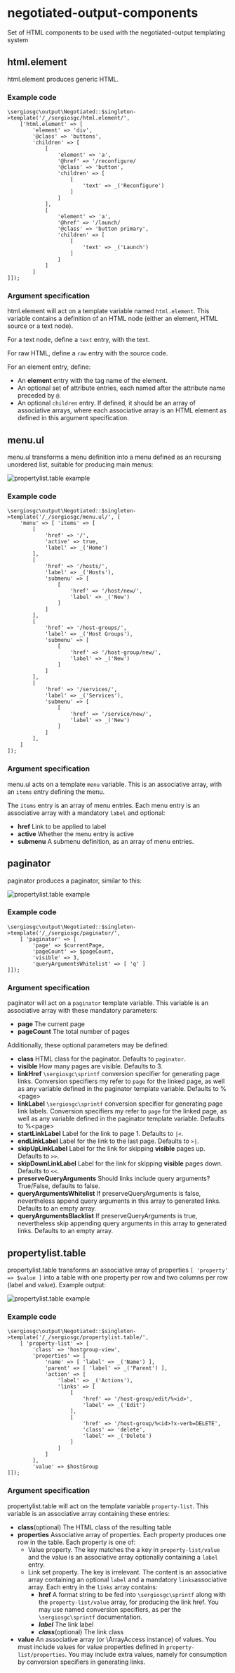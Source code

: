 # negotiated-output-components
Set of HTML components to be used with the negotiated-output templating system

## html.element

html.element produces generic HTML.

### Example code

    \sergiosgc\output\Negotiated::$singleton->template('/_/sergiosgc/html.element/', 
        ['html.element' => [
            'element' => 'div',
            '@class' => 'buttons',
            'children' => [ 
                [
                    'element' => 'a',
                    '@href' => '/reconfigure/
                    '@class' => 'button',
                    'children' => [
                        [
                            'text' => _('Reconfigure')
                        ]
                    ]
                ],
                [
                    'element' => 'a',
                    '@href' => '/launch/
                    '@class' => 'button primary',
                    'children' => [
                        [
                            'text' => _('Launch')
                        ]
                    ]
                ]
            ]
    ]]);
    
### Argument specification

html.element will act on a template variable named `html.element`. This variable contains a definition of an HTML node (either an element, HTML source or a text node).

For a text node, define a `text` entry, with the text.

For raw HTML, define a `raw` entry with the source code.

For an element entry, define:
* An **element** entry with the tag name of the element.
* An optional set of attribute entries, each named after the attribute name preceded by `@`.
* An optional `children` entry. If defined, it should be an array of associative arrays, where each associative array is an HTML element as defined in this argument specification.

## menu.ul

menu.ul transforms a menu definition into a menu defined as an recursing unordered list, suitable for producing main menus:

![propertylist.table example](docs/img/menu.ul.png)

### Example code

    \sergiosgc\output\Negotiated::$singleton->template('/_/sergiosgc/menu.ul/', [
        'menu' => [ 'items' => [
            [
                'href' => '/',
                'active' => true,
                'label' => _('Home')
            ],
            [
                'href' => '/hosts/',
                'label' => _('Hosts'),
                'submenu' => [
                    [
                        'href' => '/host/new/',
                        'label' => _('New')
                    ]
                ]
            ],
            [
                'href' => '/host-groups/',
                'label' => _('Host Groups'),
                'submenu' => [
                    [
                        'href' => '/host-group/new/',
                        'label' => _('New')
                    ]
                ]
            ],
            [
                'href' => '/services/',
                'label' => _('Services'),
                'submenu' => [
                    [
                        'href' => '/service/new/',
                        'label' => _('New')
                    ]
                ]
            ],
        ]
    ]);

### Argument specification

menu.ul acts on a template `menu` variable. This is an associative array, with an `items` entry defining the menu.

The `items` entry is an array of menu entries. Each menu entry is an associative array with a mandatory `label` and optional:
* **href** Link to be applied to label
* **active** Whether the menu entry is active
* **submenu** A submenu definition, as an array of menu entries.

## paginator
paginator produces a paginator, similar to this:

![propertylist.table example](docs/img/paginator.png)

### Example code

    \sergiosgc\output\Negotiated::$singleton->template('/_/sergiosgc/paginator/',
        [ 'paginator' => [
            'page' => $currentPage,
            'pageCount' => $pageCount,
            'visible' => 3,
            'queryArgumentsWhitelist' => [ 'q' ]
    ]]);

### Argument specification

paginator will act on a `paginator` template variable. This variable is an associative array with these mandatory parameters:

* **page** The current page
* **pageCount** The total number of pages

Additionally, these optional parameters may be defined:
* **class** HTML class for the paginator. Defaults to `paginator`.
* **visible** How many pages are visible. Defaults to 3.
* **linkHref** `\sergiosgc\sprintf` conversion specifier for generating page links. Conversion specifiers my refer to `page` for the linked page, as well as any variable defined in the paginator template variable. Defaults to %&lt;page&gt;
* **linkLabel** `\sergiosgc\sprintf` conversion specifier for generating page link labels. Conversion specifiers my refer to `page` for the linked page, as well as any variable defined in the paginator template variable. Defaults to %&lt;page&gt;
* **startLinkLabel** Label for the link to page 1. Defaults to `|<`.
* **endLinkLabel** Label for the link to the last page. Defaults to `>|`.
* **skipUpLinkLabel** Label for the link for skipping **visible** pages up. Defaults to `>>`.
* **skipDownLinkLabel** Label for the link for skipping **visible** pages down. Defaults to `<<`.
* **preserveQueryArguments** Should links include query arguments? True/False, defaults to false.
* **queryArgumentsWhitelist** If preserveQueryArguments is false, nevertheless append query arguments in this array to generated links. Defaults to an empty array.
* **queryArgumentsBlacklist** If preserveQueryArguments is true, nevertheless skip appending query arguments in this array to generated links. Defaults to an empty array.

## propertylist.table
propertylist.table transforms an associative array of properties `[ 'property' => $value ]` into a table with one property per row and two columns per row (label and value). Example output:

![propertylist.table example](docs/img/propertylist.table.png)

### Example code

    \sergiosgc\output\Negotiated::$singleton->template('/_/sergiosgc/propertylist.table/',
        [ 'property-list' => [
            'class' => 'hostgroup-view',
            'properties' => [
                'name' => [ 'label' => _('Name') ],
                'parent' => [ 'label' => _('Parent') ],
                'action' => [
                    'label' => _('Actions'),
                    'links' => [
                        [
                            'href' => '/host-group/edit/%<id>',
                            'label' => _('Edit')
                        ],
                        [
                            'href' => '/host-group/%<id>?x-verb=DELETE',
                            'class' => 'delete',
                            'label' => _('Delete')
                        ]
                    ]
                ]
            ],
            'value' => $hostGroup
    ]]);

### Argument specification

propertylist.table will act on the template variable `property-list`. This variable is an associative array containing these entries:
* **class**(optional) The HTML class of the resulting table
* **properties** Associative array of properties. Each property produces one row in the table. Each property is one of:
  * Value property. The key matches the a key in `property-list/value` and the value is an associative array optionally containing a `label` entry.
  * Link set property. The key is irrelevant. The content is an associative array containing an optional `label` and a mandatory `links`associative array. Each entry in the `links` array contains:
    * **href** A format string to be fed into `\sergiosgc\sprintf` along with the `property-list/value` array, for producing the link href. You may use named conversion specifiers, as per the `\sergiosgc\sprintf` documentation.
    * ***label*** The link label
    * ***class***(optional) The link class
* **value** An associative array (or \ArrayAccess instance) of values. You must include values for value properties defined in `property-list/properties`. You may include extra values, namely for consumption by conversion specifiers in generating links.
